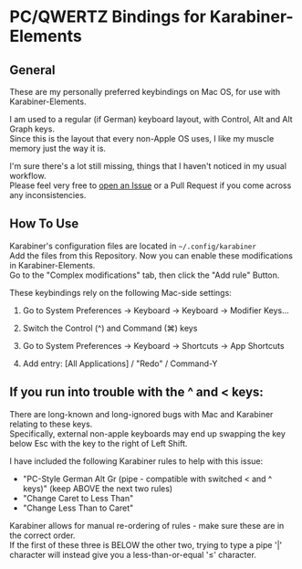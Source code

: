 # PC/QWERTZ Bindings for Karabiner-Elements

## General

These are my personally preferred keybindings on Mac OS, for use with Karabiner-Elements.  
  
I am used to a regular (if German) keyboard layout, with Control, Alt and Alt Graph keys.  
Since this is the layout that every non-Apple OS uses, I like my muscle memory just the way it is.

I'm sure there's a lot still missing, things that I haven't noticed in my usual workflow.  
Please feel very free to [open an Issue](https://github.com/leohoe/karabiner-pc-qwertz/issues/new) or a Pull Request if you come across any inconsistencies.

## How To Use

Karabiner's configuration files are located in `~/.config/karabiner`  
Add the files from this Repository. Now you can enable these modifications in Karabiner-Elements.  
Go to the "Complex modifications" tab, then click the "Add rule" Button.

These keybindings rely on the following Mac-side settings:

1) Go to System Preferences -> Keyboard -> Keyboard -> Modifier Keys...
2) Switch the Control (^) and Command (⌘) keys

3) Go to System Preferences -> Keyboard -> Shortcuts -> App Shortcuts
4) Add entry: [All Applications] / "Redo" / Command-Y

## If you run into trouble with the ^ and < keys:

There are long-known and long-ignored bugs with Mac and Karabiner relating to these keys.  
Specifically, external non-apple keyboards may end up swapping the key below Esc with the key to the right of Left Shift.

I have included the following Karabiner rules to help with this issue:

- "PC-Style German Alt Gr (pipe - compatible with switched < and ^ keys)" (keep ABOVE the next two rules)
- "Change Caret to Less Than"
- "Change Less Than to Caret"

Karabiner allows for manual re-ordering of rules - make sure these are in the correct order.  
If the first of these three is BELOW the other two, trying to type a pipe '|' character will instead give you a less-than-or-equal '≤' character.
